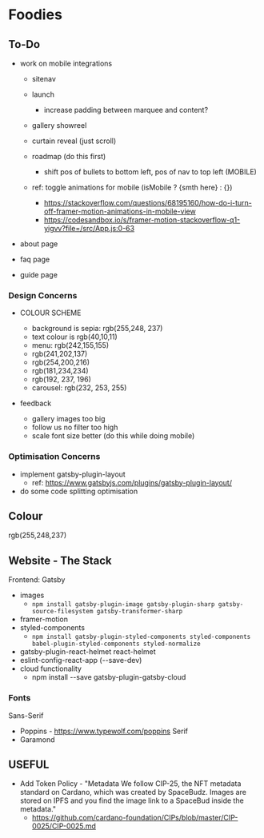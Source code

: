 # Foodies

## To-Do

- work on mobile integrations

  - sitenav
  - launch
    - increase padding between marquee and content?
  - gallery showreel
  - curtain reveal (just scroll)
  - roadmap (do this first)
    - shift pos of bullets to bottom left, pos of nav to top left (MOBILE)

  - ref: toggle animations for mobile (isMobile ? {smth here} : {})
    - https://stackoverflow.com/questions/68195160/how-do-i-turn-off-framer-motion-animations-in-mobile-view
    - https://codesandbox.io/s/framer-motion-stackoverflow-q1-yigvv?file=/src/App.js:0-63



- about page
- faq page
- guide page

### Design Concerns

- COLOUR SCHEME
  - background is sepia: rgb(255,248, 237)
  - text colour is rgb(40,10,11)
  - menu: rgb(242,155,155)
  - rgb(241,202,137)
  - rgb(254,200,216)
  - rgb(181,234,234)
  - rgb(192, 237, 196)
  - carousel: rgb(232, 253, 255)

- feedback
  - gallery images too big
  - follow us no filter too high
  - scale font size better (do this while doing mobile)

### Optimisation Concerns

- implement gatsby-plugin-layout
  - ref: https://www.gatsbyjs.com/plugins/gatsby-plugin-layout/
- do some code splitting optimisation

## Colour

rgb(255,248,237)

## Website - The Stack

Frontend: Gatsby

- images
  - `npm install gatsby-plugin-image gatsby-plugin-sharp gatsby-source-filesystem gatsby-transformer-sharp`
- framer-motion
- styled-components
  - `npm install gatsby-plugin-styled-components styled-components babel-plugin-styled-components styled-normalize`
- gatsby-plugin-react-helmet react-helmet
- eslint-config-react-app (--save-dev)
- cloud functionality
  - npm install --save gatsby-plugin-gatsby-cloud

### Fonts

Sans-Serif

- Poppins - https://www.typewolf.com/poppins
  Serif
- Garamond

## USEFUL

- Add Token Policy - "Metadata
  We follow CIP-25, the NFT metadata standard on Cardano, which was created by SpaceBudz. Images are stored on IPFS and you find the image link to a SpaceBud inside the metadata."
  - https://github.com/cardano-foundation/CIPs/blob/master/CIP-0025/CIP-0025.md
